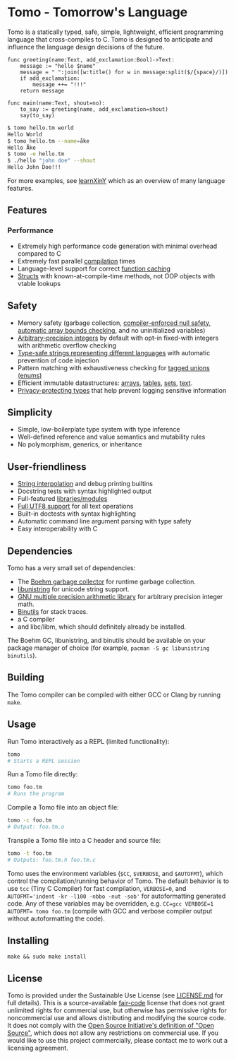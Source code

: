 # Tomo - Tomorrow's Language

Tomo is a statically typed, safe, simple, lightweight, efficient programming
language that cross-compiles to C. Tomo is designed to anticipate and influence
the language design decisions of the future.

```
func greeting(name:Text, add_exclamation:Bool)->Text:
    message := "hello $name"
    message = " ":join([w:title() for w in message:split($/{space}/)])
    if add_exclamation:
        message ++= "!!!"
    return message

func main(name:Text, shout=no):
    to_say := greeting(name, add_exclamation=shout)
    say(to_say)
```

```bash
$ tomo hello.tm world
Hello World
$ tomo hello.tm --name=åke
Hello Åke
$ tomo -e hello.tm
$ ./hello "john doe" --shout
Hello John Doe!!!
```

For more examples, see [learnXinY](/learnxiny.tm) which as an overview of many
language features.

## Features

### Performance
- Extremely high performance code generation with minimal overhead compared to C
- Extremely fast parallel [compilation](docs/compilation.md) times
- Language-level support for correct [function caching](docs/functions.md)
- [Structs](docs/structs.md) with known-at-compile-time methods, not OOP
  objects with vtable lookups

## Safety
- Memory safety (garbage collection, [compiler-enforced null
  safety](docs/pointers.md), [automatic array bounds
  checking](docs/arrays.md), and no uninitialized variables)
- [Arbitrary-precision integers](docs/integers.md) by default with opt-in
  fixed-with integers with arithmetic overflow checking
- [Type-safe strings representing different languages](docs/langs.md) with
  automatic prevention of code injection
- Pattern matching with exhaustiveness checking for [tagged unions
  (enums)](docs/enums.md)
- Efficient immutable datastructures: [arrays](docs/arrays.md),
  [tables](docs/tables.md), [sets](docs/sets.md), [text](docs/text.md).
- [Privacy-protecting types](docs/structs.md#Secret-Values) that help prevent
  logging sensitive information

## Simplicity
- Simple, low-boilerplate type system with type inference
- Well-defined reference and value semantics and mutability rules
- No polymorphism, generics, or inheritance

## User-friendliness
- [String interpolation](docs/text.md) and debug printing builtins
- Docstring tests with syntax highlighted output
- Full-featured [libraries/modules](docs/libraries.md)
- [Full UTF8 support](docs/text.md) for all text operations
- Built-in doctests with syntax highlighting
- Automatic command line argument parsing with type safety
- Easy interoperability with C

## Dependencies

Tomo has a very small set of dependencies:

- The [Boehm garbage collector](https://www.hboehm.info/gc/) for runtime
  garbage collection.
- [libunistring](https://www.gnu.org/software/libunistring/) for unicode
  string support.
- [GNU multiple precision arithmetic library](https://gmplib.org/manual/index)
  for arbitrary precision integer math.
- [Binutils](https://www.gnu.org/software/binutils/) for stack traces.
- a C compiler
- and libc/libm, which should definitely already be installed.

The Boehm GC, libunistring, and binutils should be available on your package
manager of choice (for example, `pacman -S gc libunistring binutils`).

## Building

The Tomo compiler can be compiled with either GCC or Clang by running `make`.

## Usage

Run Tomo interactively as a REPL (limited functionality):

```bash
tomo
# Starts a REPL session
```

Run a Tomo file directly:

```bash
tomo foo.tm
# Runs the program
```

Compile a Tomo file into an object file:

```bash
tomo -c foo.tm
# Output: foo.tm.o
```

Transpile a Tomo file into a C header and source file:
```bash
tomo -t foo.tm
# Outputs: foo.tm.h foo.tm.c
```

Tomo uses the environment variables (`$CC`, `$VERBOSE`, and `$AUTOFMT`), which
control the compilation/running behavior of Tomo. The default behavior is to
use `tcc` (Tiny C Compiler) for fast compilation, `VERBOSE=0`, and
`AUTOFMT='indent -kr -l100 -nbbo -nut -sob'` for autoformatting generated code.
Any of these variables may be overridden, e.g. `CC=gcc VERBOSE=1 AUTOFMT= tomo
foo.tm` (compile with GCC and verbose compiler output without autoformatting
the code).

## Installing

```
make && sudo make install
```

## License

Tomo is provided under the Sustainable Use License (see
[LICENSE.md](LICENSE.md) for full details). This is a source-available
[fair-code](https://faircode.io) license that does not grant unlimited rights
for commercial use, but otherwise has permissive rights for noncommercial use
and allows distributing and modifying the source code. It does not comply with
the [Open Source Initiative's definition of "Open
Source"](https://opensource.org/osd), which does not allow any restrictions on
commercial use. If you would like to use this project commercially, please
contact me to work out a licensing agreement.
